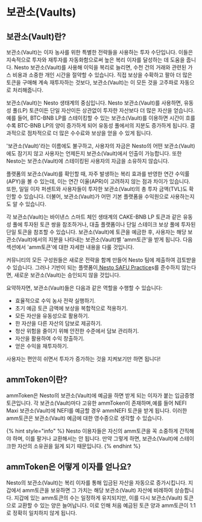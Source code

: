 # 보관소(Vaults)

## 보관소(Vault)란?

보관소(Vault)는 이자 농사를 위한 특별한 전략들을 사용하는 투자 수단입니다. 이들은 지속적으로 투자와 재투자를 자동화함으로써 높은 복리 이자를 달성하는 데 도움을 줍니다. Nesto 보관소(Vault)를 사용해 이익을 복리로 늘리면, 수천 건의 거래와 관련된 가스 비용과 소중한 개인 시간을 절약할 수 있습니다. 직접 보상을 수확하고 팔아 더 많은 토큰을 구매해 계속 재투자하는 것보다, 보관소(Vault)는 이 모든 것을 고주파로 자동으로 처리해줍니다.

보관소(Vault)는 Nesto 생태계의 중심입니다. Nesto 보관소(Vault)를 사용하면, 유동성 풀(LP) 토큰이든 단일 자산이든 상관없이 투자한 자산보다 더 많은 자산을 얻습니다. 예를 들어, BTC-BNB LP를 스테이킹할 수 있는 보관소(Vault)를 이용하면 시간이 흐를수록 BTC-BNB LP의 양이 증가하게 되어 유동성 풀에서의 지분도 증가하게 됩니다. 결과적으로 점차적으로 더 많은 수수료와 보상을 얻을 수 있게 됩니다.

'보관소(Vault)'라는 이름에도 불구하고, 사용자의 자금은 Nesto의 어떤 보관소(Vault)에도 잠기지 않고 사용자는 언제든지 보관소(Vault)에서 인출이 가능합니다. 또한 Nesto는 보관소(Vault)에 스테이킹된 사용자의 자금을 소유하지 않습니다.

플랫폼의 보관소(Vault)를 확인할 때, 자주 발생하는 복리 효과를 반영한 연간 수익률(APY)을 볼 수 있는데, 이는 연간 이율(APR)이 고려하지 않는 점과 차이가 있습니다. 또한, 일일 이자 퍼센트와 사용자들이 투자한 보관소(Vault)의 총 투자 금액(TVL)도 확인할 수 있습니다. 더불어, 보관소(Vault)가 어떤 기본 플랫폼을 수익원으로 사용하는지도 알 수 있습니다.

각 보관소(Vault)는 바이낸스 스마트 체인 생태계의 CAKE-BNB LP 토큰과 같은 유동성 풀에 투자된 토큰 쌍을 참조하거나, 대출 플랫폼이나 단일 스테이크 보상 풀에 투자된 단일 토큰을 참조할 수 있습니다. 보관소(Vault)에 토큰을 예금한 후, 사용자는 해당 보관소(Vault)에서의 지분을 나타내는 보관소(Vault)별 'amm토큰'을 받게 됩니다. 다음 섹션에서 'amm토큰'에 대한 자세한 내용을 다룰 것입니다.

커뮤니티의 모든 구성원들은 새로운 전략을 함께 만들어 Nesto 팀에 제출하여 검토받을 수 있습니다. 그러나 기반이 되는 플랫폼이[ Nesto SAFU Practice](../nesto-safu/nesto-safu.md)s를 준수하지 않는다면, 새로운 보관소(Vault)는 승인되지 않을 것입니다.

요약하자면, 보관소(Vault)들은 다음과 같은 역할을 수행할 수 있습니다:&#x20;

* 효율적으로 수익 농사 전략 실행하기.
* 초기 예금 토큰 금액에 보상을 복합적으로 적용하기.
* 모든 자산을 유동성으로 활용하기.
* 한 자산을 다른 자산의 담보로 제공하기.
* 청산 위험을 줄이기 위해 안전한 수준에서 담보 관리하기.
* 자산을 활용하여 수익 창출하기.
* 얻은 수익을 재투자하기.

사용자는 편안히 쉬면서 투자가 증가하는 것을 지켜보기만 하면 됩니다!

## ammToken이란?

ammToken은 Nesto의 보관소(Vault)에 예금을 하면 받게 되는 이자가 붙는 입금증명 토큰입니다. 각 보관소(Vault)마다 고유한 ammToken이 존재하며,예를 들어 NEFI Maxi 보관소(Vault)에 NEFI를 예금할 경우 ammNEFI 토큰을 받게 됩니다. 이러한 amm토큰은 보관소(Vault) 예금에 대한 영수증으로 생각할 수 있습니다.

{% hint style="info" %}
Nesto 이용자들은 자신의 amm토큰을 꼭 소중하게 간직해야 하며, 이를 팔거나 교환해서는 안 됩니다. 만약 그렇게 하면, 보관소(Vault)에 스테이크한 자산의 소유권을 잃게 되기 때문입니다.
{% endhint %}

## ammToken은 어떻게 이자를 얻나요?

Nesto의 보관소(Vault)는 복리 이자를 통해 입금된 자산을 자동으로 증가시킵니다. 지갑에서 amm토큰을 보유하면 그 가치는 해당 보관소(Vault) 자산에 비례하여 상승합니다. 지갑에 있는 amm토큰의 수는 일정하게 유지되지만, 이를 다시 보관소(Vault) 토큰으로 교환할 수 있는 양은 늘어납니다. 이로 인해 처음 예금된 토큰 양과 amm토큰이 1:1로 정확히 일치하지 않게 됩니다.

